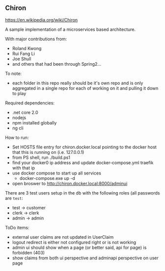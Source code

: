 ## Chiron

https://en.wikipedia.org/wiki/Chiron

A sample implementation of a microservices based architecture.

With major contributions from:
* Roland Kwong
* Rui Fang Li
* Joe Shull
* and others that had been through Spring2...

To note:
* each folder in this repo really should be it's own repo and is only aggregated in a single repo for each of working on it and pulling it down to play

Required dependencies:
* .net core 2.0
* nodejs
* npm installed globally
* ng cli

How to run:
* Set HOSTS file entry for chiron.docker.local pointing to the docker host that this is running on (i.e. 127.0.0.1)
* from PS shell, run ./build.ps1
* find your docker0 ip address and update docker-compose.yml traefik with that ip
* use docker compose to start up all services
    * docker-compose.exe up -d
* open broswer to http://chiron.docker.local:8000/adminui

There are 3 test users setup in the db with the following roles (all passwords are `test`:
* test -> customer
* clerk -> clerk
* admin -> admin


ToDo items:
* external user claims are not updated in UserClaim
* logout redirect is either not configured right or is not working
* admin ui should show when a page (or better said, api for page) is forbidden (403)
* show claims from both ui perspective and adminapi perspective on user page 

